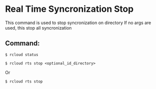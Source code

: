 # Real Time Syncronization Stop
This command is used to stop syncronization on directory
If no args are used, this stop all syncronization

## Command:
`$ rcloud status`

`$ rcloud rts stop <optional_id_directory>`

Or

`$ rcloud rts stop`